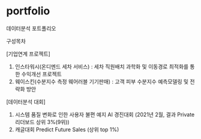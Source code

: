# portfolio
데이터분석 포트폴리오 

구성목차  

[기업연계 프로젝트]
1. 인스타워시(온디멘드 세차 서비스) : 세차 직원배치 과학화 및 이동경로 최적화를 통한 수익개선 프로젝트 
2. 웨이스킨(수분지수 측정 웨어러블 기기판매) : 고객 피부 수분지수 예측모델링 및 전략화 방안 

[데이터분석 대회]
1. 시스템 품질 변화로 인한 사용자 불편 예지 AI 경진대회 (2021년 2월, 결과 Private 리더보드 상위 3%(9위))  
2. 캐글대회 Predict Future Sales (상위 top 1%)
